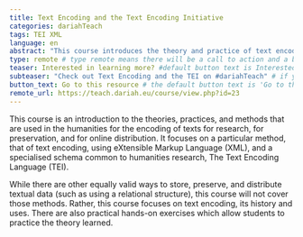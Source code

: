 ```yaml
---
title: Text Encoding and the Text Encoding Initiative
categories: dariahTeach
tags: TEI XML
language: en
abstract: "This course introduces the theory and practice of text encoding using the Guidelines of the Text Encoding Initiative."
type: remote # type remote means there will be a call to action and a button with the link to the actual resource; by default type = local
teaser: Interested in learning more? #default button text is Interested in learning more so you can leave it out
subteaser: "Check out Text Encoding and the TEI on #dariahTeach" # if you can leave out the subteaser, it won't appear
button_text: Go to this resource # the default button text is 'Go to this resource', you can safely leave it out
remote_url: https://teach.dariah.eu/course/view.php?id=23
---
```


This course is an introduction to the theories, practices, and methods that are used in the humanities for the encoding of texts for research, for preservation, and for online distribution. It focuses on a particular method, that of text encoding, using eXtensible Markup Language (XML), and a specialised schema common to humanities research, The Text Encoding Language (TEI).

While there are other equally valid ways to store, preserve, and distribute textual data (such as using a relational structure), this course will not cover those methods. Rather, this course focuses on text encoding, its history and uses. There are also practical hands-on exercises which allow students to practice the theory learned.
